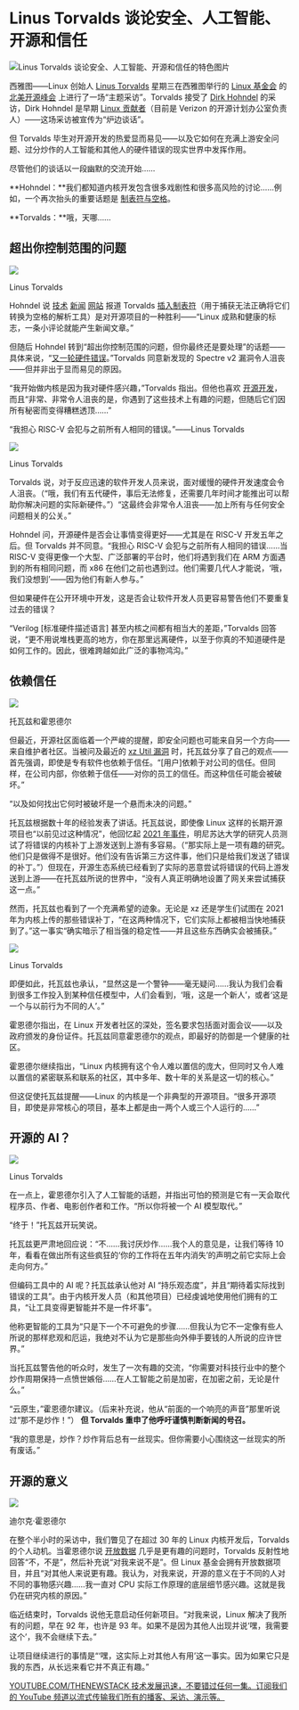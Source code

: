# Linus Torvalds 谈论安全、人工智能、开源和信任

![Linus Torvalds 谈论安全、人工智能、开源和信任的特色图片](https://cdn.thenewstack.io/media/2024/04/855ce6ac-torvalds-hohndel-02-1024x768.jpg)

西雅图——Linux 创始人 [Linus Torvalds](https://thenewstack.io/linus-torvalds-on-community-rust-and-linuxs-longevity/) 星期三在西雅图举行的 [Linux 基金会](https://training.linuxfoundation.org/training/course-catalog/?utm_content=inline+mention) 的 [北美开源峰会](https://thenewstack.io/opentofu-vs-hashicorp-takes-center-stage-at-open-source-summit/) 上进行了一场“主题采访”。Torvalds 接受了 [Dirk Hohndel](https://www.linkedin.com/in/dirkhohndel/) 的采访，Dirk Hohndel 是早期 [Linux 贡献者](https://thenewstack.io/linus-torvalds-on-why-open-source-solves-the-biggest-problems/)（目前是 Verizon 的开源计划办公室负责人）——这场采访被宣传为“炉边谈话”。

但 Torvalds 毕生对开源开发的热爱显而易见——以及它如何在充满上游安全问题、过分炒作的人工智能和其他人的硬件错误的现实世界中发挥作用。

尽管他们的谈话以一段幽默的交流开始……

**Hohndel：**我们都知道内核开发包含很多戏剧性和很多高风险的讨论……例如，一个再次抬头的重要话题是 [制表符与空格](https://thenewstack.io/spaces-vs-tabs-a-20-year-debate-and-now-this-what-the-hell-is-wrong-with-go/)。

**Torvalds：**哦，天哪……

## 超出你控制范围的问题

![](https://cdn.thenewstack.io/media/2024/04/6579aabe-torvalds-03-225x300.jpg)

Linus Torvalds

Hohndel 说 [技术](https://www.phoronix.com/news/Linux-Kconfig-Tabs) [新闻](https://www.theregister.com/2024/04/16/torvalds_complicates_his_indents/) [网站](https://arstechnica.com/gadgets/2024/04/linus-torvalds-reiterates-his-tabs-versus-spaces-stance-with-a-kernel-trap/) 报道 Torvalds [插入制表符](https://git.kernel.org/pub/scm/linux/kernel/git/torvalds/linux.git/commit/?utm_source=anzwix&id=d5cf50dafc9dd5faa1e61e7021e3496ddf7fd61e)（用于捕获无法正确将它们转换为空格的解析工具）是对开源项目的一种胜利——“Linux 成熟和健康的标志，一条小评论就能产生新闻文章。”

但随后 Hohndel 转到“超出你控制范围的问题，但你最终还是要处理”的话题——具体来说，“[又一轮硬件错误](https://www.bleepingcomputer.com/news/security/new-spectre-v2-attack-impacts-linux-systems-on-intel-cpus/)。”Torvalds 同意新发现的 Spectre v2 漏洞令人沮丧——但并非出于显而易见的原因。

“我开始做内核是因为我对硬件感兴趣，”Torvalds 指出。但他也喜欢 [开源开发](https://thenewstack.io/whats-next-for-companies-built-on-open-source/)，而且“非常、非常令人沮丧的是，你遇到了这些技术上有趣的问题，但随后它们因所有秘密而变得糟糕透顶……”

“我担心 RISC-V 会犯与之前所有人相同的错误。”——Linus Torvalds

![](https://cdn.thenewstack.io/media/2024/04/f12b24e5-torvalds-04-225x300.jpg)

Linus Torvalds

Torvalds 说，对于反应迅速的软件开发人员来说，面对缓慢的硬件开发速度会令人沮丧。（“哦，我们有五代硬件，事后无法修复，还需要几年时间才能推出可以帮助你解决问题的实际新硬件。”）“这最终会非常令人沮丧——加上所有与任何安全问题相关的公关。”

Hohndel 问，开源硬件是否会让事情变得更好——尤其是在 RISC-V 开发五年之后。但 Torvalds 并不同意。“我担心 RISC-V 会犯与之前所有人相同的错误……当 RISC-V 变得更像一个大型、广泛部署的平台时，他们将遇到我们在 ARM 方面遇到的所有相同问题，而 x86 在他们之前也遇到过。他们需要几代人才能说，‘哦，我们没想到’——因为他们有新人参与。”

但如果硬件在公开环境中开发，这是否会让软件开发人员更容易警告他们不要重复过去的错误？

“Verilog [标准硬件描述语言] 甚至内核之间都有相当大的差距，”Torvalds 回答说，“更不用说堆栈更高的地方，你在那里远离硬件，以至于你真的不知道硬件是如何工作的。因此，很难跨越如此广泛的事物鸿沟。”
## 依赖信任

![](https://cdn.thenewstack.io/media/2024/04/1a7b36eb-torvalds-hohndel-03-300x225.jpg)

托瓦兹和霍恩德尔

但最近，开源社区面临着一个严峻的提醒，即安全问题也可能来自另一个方向——来自维护者社区。当被问及最近的 [xz Util 漏洞](https://thenewstack.io/linux-xz-backdoor-damage-could-be-greater-than-feared/) 时，托瓦兹分享了自己的观点——首先强调，即使是专有软件也依赖于信任。“[用户]依赖于对公司的信任。但同样，在公司内部，你依赖于信任——对你的员工的信任。而这种信任可能会被破坏。”

“以及如何找出它何时被破坏是一个悬而未决的问题。”

托瓦兹根据数十年的经验发表了讲话。托瓦兹说，即使像 Linux 这样的长期开源项目也“以前见过这种情况”，他回忆起 [2021 年事件](https://thenewstack.io/university-of-minnesota-researchers-tried-to-poison-the-linux-kernel-for-a-research-project/)，明尼苏达大学的研究人员测试了将错误的内核补丁上游发送到上游有多容易。（“那实际上是一项有趣的研究。他们只是做得不是很好。他们没有告诉第三方这件事，他们只是给我们发送了错误的补丁。”）但现在，开源生态系统已经看到了实际的恶意尝试将错误的代码上游发送到上游——在托瓦兹所说的世界中，“没有人真正明确地设置了网关来尝试捕获这一点。”

然而，托瓦兹也看到了一个充满希望的迹象。无论是 xz 还是学生们试图在 2021 年为内核上传的那些错误补丁，“在这两种情况下，它们实际上都被相当快地捕获到了。”这一事实“确实暗示了相当强的稳定性——并且这些东西确实会被捕获。”

![](https://cdn.thenewstack.io/media/2024/04/86056b62-torvalds-05-225x300.jpg)

Linus Torvalds

即便如此，托瓦兹也承认，“显然这是一个警钟——毫无疑问……我认为我们会看到很多工作投入到某种信任模型中，人们会看到，‘哦，这是一个新人’，或者‘这是一个与以前行为不同的人’。”

霍恩德尔指出，在 Linux 开发者社区的深处，签名要求包括面对面会议——以及政府颁发的身份证件。托瓦兹同意霍恩德尔的观点，即最好的防御是一个健康的社区。

霍恩德尔继续指出，“Linux 内核拥有这个令人难以置信的庞大，但同时又令人难以置信的紧密联系和联系的社区，其中多年、数十年的关系是这一切的核心。”

但这促使托瓦兹提醒——Linux 的内核是一个非典型的开源项目。“很多开源项目，即使是非常核心的项目，基本上都是由一两个人或三个人运行的……”

## 开源的 AI？

![](https://cdn.thenewstack.io/media/2024/04/9c30582a-torvalds-02-225x300.jpg)

Linus Torvalds

在一点上，霍恩德尔引入了人工智能的话题，并指出可怕的预测是它有一天会取代程序员、作者、电影创作者和工作。“所以你将被一个 AI 模型取代。”

“终于！”托瓦兹开玩笑说。

托瓦兹更严肃地回应说：“不……我讨厌炒作……我个人的意见是，让我们等待 10 年，看看在做出所有这些疯狂的‘你的工作将在五年内消失’的声明之前它实际上会走向何方。”

但编码工具中的 AI 呢？托瓦兹承认他对 AI “持乐观态度”，并且“期待着实际找到错误的工具”。由于内核开发人员（和其他项目）已经虔诚地使用他们拥有的工具，“让工具变得更智能并不是一件坏事”。

他称更智能的工具为“只是下一个不可避免的步骤……但我认为它不一定像有些人所说的那样悲观和厄运，我绝对不认为它是那些向外伸手要钱的人所说的应许世界。”

当托瓦兹警告他的听众时，发生了一次有趣的交流，“你需要对科技行业中的整个炒作周期保持一点愤世嫉俗……在人工智能之前是加密，在加密之前，无论是什么。”

“云原生，”霍恩德尔建议。（后来补充说，他从“前面的一个响亮的声音”那里听说过“那不是炒作！”）
**但 Torvalds 重申了他呼吁谨慎判断新闻的号召。**

“我的意思是，炒作？炒作背后总有一丝现实。但你需要小心围绕这一丝现实的所有废话。”

## 开源的意义

![](https://cdn.thenewstack.io/media/2024/04/00b72265-hohndel-01-225x300.jpg)

迪尔克·霍恩德尔

在整个半小时的采访中，我们瞥见了在超过 30 年的 Linux 内核开发后，Torvalds 的个人动机。当霍恩德尔说 [开放数据](https://thenewstack.io/linux-foundation-overture-maps-the-globe-with-open-data/) 几乎是更有趣的问题时，Torvalds 反射性地回答“不，不是”，然后补充说“对我来说不是”。但 Linux 基金会拥有开放数据项目，并且“对其他人来说更有趣。我认为，对我来说，开源的意义在于不同的人对不同的事物感兴趣……我一直对 CPU 实际工作原理的底层细节感兴趣。这就是我仍在研究内核的原因。”

临近结束时，Torvalds 说他无意启动任何新项目。“对我来说，Linux 解决了我所有的问题，早在 92 年，也许是 93 年。如果不是因为其他人出现并说‘嘿，我需要这个’，我不会继续下去。”

让项目继续进行的事情是“‘嘿，这实际上对其他人有用’这一事实。因为如果它只是我的东西，从长远来看它并不真正有趣。”

[
YOUTUBE.COM/THENEWSTACK
技术发展迅速，不要错过任何一集。订阅我们的 YouTube
频道以流式传输我们所有的播客、采访、演示等。
](https://youtube.com/thenewstack?sub_confirmation=1)